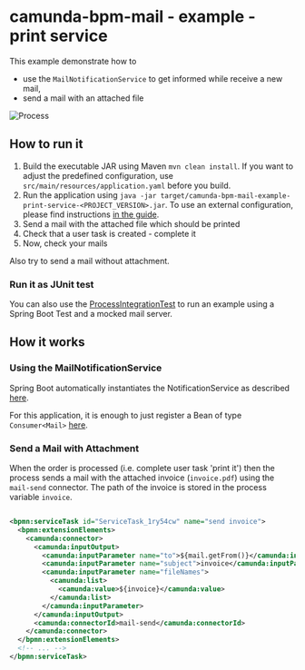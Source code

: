 # camunda-bpm-mail - example - print service

This example demonstrate how to

* use the `MailNotificationService` to get informed while receive a new mail,
* send a mail with an attached file

![Process](docs/printProcess.png)

## How to run it

1. Build the executable JAR using Maven `mvn clean install`. If you want to adjust the predefined configuration, use `src/main/resources/application.yaml` before you build.
2. Run the application using `java -jar target/camunda-bpm-mail-example-print-service-<PROJECT_VERSION>.jar`. To use an external configuration, please find instructions [in the guide](https://docs.spring.io/spring-boot/docs/2.1.9.RELEASE/reference/html/boot-features-external-config.html#boot-features-external-config).
3. Send a mail with the attached file which should be printed
4. Check that a user task is created - complete it
5. Now, check your mails

Also try to send a mail without attachment.

### Run it as JUnit test

You can also use the [ProcessIntegrationTest](src/test/java/org/camunda/bpm/extension/mail/example/ProcessIntegrationTest.java) to run an example using a Spring Boot Test and a mocked mail server.

## How it works

### Using the MailNotificationService

Spring Boot automatically instantiates the NotificationService as described [here](./../../extension/spring-boot/README.md).

For this application, it is enough to just register a Bean of type `Consumer<Mail>` [here](./src/main/java/org/camunda/bpm/extension/mail/example/PrintServiceProcessApplication.java).

### Send a Mail with Attachment

When the order is processed (i.e. complete user task 'print it') then the process sends a mail with the attached invoice (`invoice.pdf`) using the `mail-send` connector. The path of the invoice is stored in the process variable `invoice`.

```xml

<bpmn:serviceTask id="ServiceTask_1ry54cw" name="send invoice">
  <bpmn:extensionElements>
    <camunda:connector>
      <camunda:inputOutput>
        <camunda:inputParameter name="to">${mail.getFrom()}</camunda:inputParameter>
        <camunda:inputParameter name="subject">invoice</camunda:inputParameter>
        <camunda:inputParameter name="fileNames">
          <camunda:list>
            <camunda:value>${invoice}</camunda:value>
          </camunda:list>
        </camunda:inputParameter>
      </camunda:inputOutput>
      <camunda:connectorId>mail-send</camunda:connectorId>
    </camunda:connector>
  </bpmn:extensionElements>
  <!-- ... -->
</bpmn:serviceTask>
```

